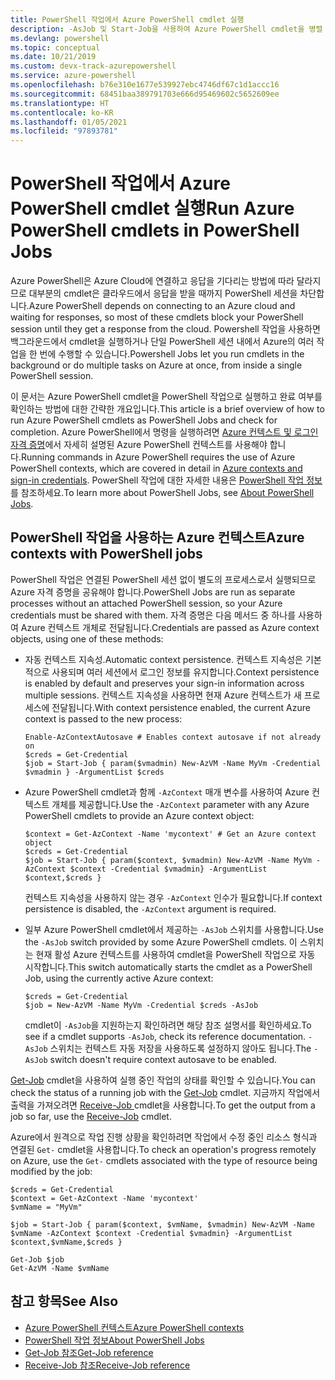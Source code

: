```yaml
---
title: PowerShell 작업에서 Azure PowerShell cmdlet 실행
description: -AsJob 및 Start-Job을 사용하여 Azure PowerShell cmdlet을 병렬 또는 백그라운드 작업으로 실행하는 방법에 대해 알아보세요.
ms.devlang: powershell
ms.topic: conceptual
ms.date: 10/21/2019
ms.custom: devx-track-azurepowershell
ms.service: azure-powershell
ms.openlocfilehash: b76e310e1677e539927ebc4746df67c1d1accc16
ms.sourcegitcommit: 68451baa389791703e666d95469602c5652609ee
ms.translationtype: HT
ms.contentlocale: ko-KR
ms.lasthandoff: 01/05/2021
ms.locfileid: "97893781"
---
```

# <a name="run-azure-powershell-cmdlets-in-powershell-jobs"></a><span data-ttu-id="ceb9a-103">PowerShell 작업에서 Azure PowerShell cmdlet 실행</span><span class="sxs-lookup"><span data-stu-id="ceb9a-103">Run Azure PowerShell cmdlets in PowerShell Jobs</span></span>

<span data-ttu-id="ceb9a-104">Azure PowerShell은 Azure Cloud에 연결하고 응답을 기다리는 방법에 따라 달라지므로 대부분의 cmdlet은 클라우드에서 응답을 받을 때까지 PowerShell 세션을 차단합니다.</span><span class="sxs-lookup"><span data-stu-id="ceb9a-104">Azure PowerShell depends on connecting to an Azure cloud and waiting for responses, so most of these cmdlets block your PowerShell session until they get a response from the cloud.</span></span>
<span data-ttu-id="ceb9a-105">Powershell 작업을 사용하면 백그라운드에서 cmdlet을 실행하거나 단일 PowerShell 세션 내에서 Azure의 여러 작업을 한 번에 수행할 수 있습니다.</span><span class="sxs-lookup"><span data-stu-id="ceb9a-105">Powershell Jobs let you run cmdlets in the background or do multiple tasks on Azure at once, from inside a single PowerShell session.</span></span>

<span data-ttu-id="ceb9a-106">이 문서는 Azure PowerShell cmdlet을 PowerShell 작업으로 실행하고 완료 여부를 확인하는 방법에 대한 간략한 개요입니다.</span><span class="sxs-lookup"><span data-stu-id="ceb9a-106">This article is a brief overview of how to run Azure PowerShell cmdlets as PowerShell Jobs and check for completion.</span></span> <span data-ttu-id="ceb9a-107">Azure PowerShell에서 명령을 실행하려면 [Azure 컨텍스트 및 로그인 자격 증명](context-persistence.md)에서 자세히 설명된 Azure PowerShell 컨텍스트를 사용해야 합니다.</span><span class="sxs-lookup"><span data-stu-id="ceb9a-107">Running commands in Azure PowerShell requires the use of Azure PowerShell contexts, which are covered in detail in [Azure contexts and sign-in credentials](context-persistence.md).</span></span>
<span data-ttu-id="ceb9a-108">PowerShell 작업에 대한 자세한 내용은 [PowerShell 작업 정보](/powershell/module/microsoft.powershell.core/about/about_jobs)를 참조하세요.</span><span class="sxs-lookup"><span data-stu-id="ceb9a-108">To learn more about PowerShell Jobs, see [About PowerShell Jobs](/powershell/module/microsoft.powershell.core/about/about_jobs).</span></span>

## <a name="azure-contexts-with-powershell-jobs"></a><span data-ttu-id="ceb9a-109">PowerShell 작업을 사용하는 Azure 컨텍스트</span><span class="sxs-lookup"><span data-stu-id="ceb9a-109">Azure contexts with PowerShell jobs</span></span>

<span data-ttu-id="ceb9a-110">PowerShell 작업은 연결된 PowerShell 세션 없이 별도의 프로세스로서 실행되므로 Azure 자격 증명을 공유해야 합니다.</span><span class="sxs-lookup"><span data-stu-id="ceb9a-110">PowerShell Jobs are run as separate processes without an attached PowerShell session, so your Azure credentials must be shared with them.</span></span> <span data-ttu-id="ceb9a-111">자격 증명은 다음 메서드 중 하나를 사용하여 Azure 컨텍스트 개체로 전달됩니다.</span><span class="sxs-lookup"><span data-stu-id="ceb9a-111">Credentials are passed as Azure context objects, using one of these methods:</span></span>

* <span data-ttu-id="ceb9a-112">자동 컨텍스트 지속성.</span><span class="sxs-lookup"><span data-stu-id="ceb9a-112">Automatic context persistence.</span></span> <span data-ttu-id="ceb9a-113">컨텍스트 지속성은 기본적으로 사용되며 여러 세션에서 로그인 정보를 유지합니다.</span><span class="sxs-lookup"><span data-stu-id="ceb9a-113">Context persistence is enabled by default and preserves your sign-in information across multiple sessions.</span></span> <span data-ttu-id="ceb9a-114">컨텍스트 지속성을 사용하면 현재 Azure 컨텍스트가 새 프로세스에 전달됩니다.</span><span class="sxs-lookup"><span data-stu-id="ceb9a-114">With context persistence enabled, the current Azure context is passed to the new process:</span></span>

  ```azurepowershell-interactive
  Enable-AzContextAutosave # Enables context autosave if not already on
  $creds = Get-Credential
  $job = Start-Job { param($vmadmin) New-AzVM -Name MyVm -Credential $vmadmin } -ArgumentList $creds
  ```

* <span data-ttu-id="ceb9a-115">Azure PowerShell cmdlet과 함께 `-AzContext` 매개 변수를 사용하여 Azure 컨텍스트 개체를 제공합니다.</span><span class="sxs-lookup"><span data-stu-id="ceb9a-115">Use the `-AzContext` parameter with any Azure PowerShell cmdlets to provide an Azure context object:</span></span>

  ```azurepowershell-interactive
  $context = Get-AzContext -Name 'mycontext' # Get an Azure context object
  $creds = Get-Credential
  $job = Start-Job { param($context, $vmadmin) New-AzVM -Name MyVm -AzContext $context -Credential $vmadmin} -ArgumentList $context,$creds }
  ```

  <span data-ttu-id="ceb9a-116">컨텍스트 지속성을 사용하지 않는 경우 `-AzContext` 인수가 필요합니다.</span><span class="sxs-lookup"><span data-stu-id="ceb9a-116">If context persistence is disabled, the `-AzContext` argument is required.</span></span>

* <span data-ttu-id="ceb9a-117">일부 Azure PowerShell cmdlet에서 제공하는 `-AsJob` 스위치를 사용합니다.</span><span class="sxs-lookup"><span data-stu-id="ceb9a-117">Use the `-AsJob` switch provided by some Azure PowerShell cmdlets.</span></span> <span data-ttu-id="ceb9a-118">이 스위치는 현재 활성 Azure 컨텍스트를 사용하여 cmdlet을 PowerShell 작업으로 자동 시작합니다.</span><span class="sxs-lookup"><span data-stu-id="ceb9a-118">This switch automatically starts the cmdlet as a PowerShell Job, using the currently active Azure context:</span></span>

  ```azurepowershell-interactive
  $creds = Get-Credential
  $job = New-AzVM -Name MyVm -Credential $creds -AsJob
  ```

  <span data-ttu-id="ceb9a-119">cmdlet이 `-AsJob`을 지원하는지 확인하려면 해당 참조 설명서를 확인하세요.</span><span class="sxs-lookup"><span data-stu-id="ceb9a-119">To see if a cmdlet supports `-AsJob`, check its reference documentation.</span></span> <span data-ttu-id="ceb9a-120">`-AsJob` 스위치는 컨텍스트 자동 저장을 사용하도록 설정하지 않아도 됩니다.</span><span class="sxs-lookup"><span data-stu-id="ceb9a-120">The `-AsJob` switch doesn't require context autosave to be enabled.</span></span>

<span data-ttu-id="ceb9a-121">[Get-Job](/powershell/module/microsoft.powershell.core/get-job) cmdlet을 사용하여 실행 중인 작업의 상태를 확인할 수 있습니다.</span><span class="sxs-lookup"><span data-stu-id="ceb9a-121">You can check the status of a running job with the [Get-Job](/powershell/module/microsoft.powershell.core/get-job) cmdlet.</span></span> <span data-ttu-id="ceb9a-122">지금까지 작업에서 출력을 가져오려면 [Receive-Job ](/powershell/module/microsoft.powershell.core/receive-job) cmdlet을 사용합니다.</span><span class="sxs-lookup"><span data-stu-id="ceb9a-122">To get the output from a job so far, use the [Receive-Job](/powershell/module/microsoft.powershell.core/receive-job) cmdlet.</span></span>

<span data-ttu-id="ceb9a-123">Azure에서 원격으로 작업 진행 상황을 확인하려면 작업에서 수정 중인 리소스 형식과 연결된 `Get-` cmdlet을 사용합니다.</span><span class="sxs-lookup"><span data-stu-id="ceb9a-123">To check an operation's progress remotely on Azure, use the `Get-` cmdlets associated with the type of resource being modified by the job:</span></span>

```azurepowershell-interactive
$creds = Get-Credential
$context = Get-AzContext -Name 'mycontext'
$vmName = "MyVm"

$job = Start-Job { param($context, $vmName, $vmadmin) New-AzVM -Name $vmName -AzContext $context -Credential $vmadmin} -ArgumentList $context,$vmName,$creds }

Get-Job $job
Get-AzVM -Name $vmName
```

## <a name="see-also"></a><span data-ttu-id="ceb9a-124">참고 항목</span><span class="sxs-lookup"><span data-stu-id="ceb9a-124">See Also</span></span>

* [<span data-ttu-id="ceb9a-125">Azure PowerShell 컨텍스트</span><span class="sxs-lookup"><span data-stu-id="ceb9a-125">Azure PowerShell contexts</span></span>](context-persistence.md)
* [<span data-ttu-id="ceb9a-126">PowerShell 작업 정보</span><span class="sxs-lookup"><span data-stu-id="ceb9a-126">About PowerShell Jobs</span></span>](/powershell/module/microsoft.powershell.core/about/about_jobs)
* [<span data-ttu-id="ceb9a-127">Get-Job 참조</span><span class="sxs-lookup"><span data-stu-id="ceb9a-127">Get-Job reference</span></span>](/powershell/module/microsoft.powershell.core/get-job)
* [<span data-ttu-id="ceb9a-128">Receive-Job 참조</span><span class="sxs-lookup"><span data-stu-id="ceb9a-128">Receive-Job reference</span></span>](/powershell/module/microsoft.powershell.core/receive-job)
